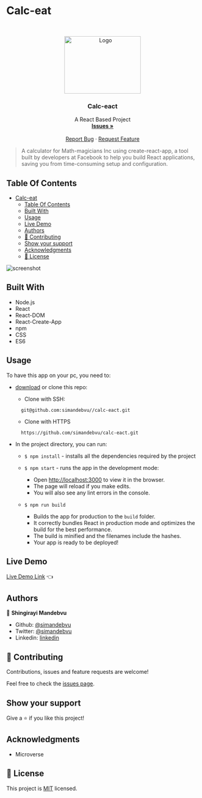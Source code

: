 # Calc-eat

<br />
<p align="center">
  <a href="https://github.com/simandebvu/calc-eact/">
    <img src="./public/logo192.png" alt="Logo" width="200" height="150">
  </a>

  <h3 align="center">Calc-eact</h3>

  <p align="center">
    A React Based Project
    <br />
    <a href="https://github.com/simandebvu/calc-eact/issues/"><strong>Issues »</strong></a>
    <br />
    <br />
    <a href="https://github.com/simandebvu/calc-eact/issues/">Report Bug</a>
    ·
    <a href="https://github.com/simandebvu/calc-eact/">Request Feature</a>
  </p>
</p>

> A calculator for Math-magicians Inc using create-react-app, a tool built by developers at Facebook to help you build React applications, saving you from time-consuming setup and configuration.

## Table Of Contents

- [Calc-eat](#calc-eat)
  - [Table Of Contents](#table-of-contents)
  - [Built With](#built-with)
  - [Usage](#usage)
  - [Live Demo](#live-demo)
  - [Authors](#authors)
  - [🤝 Contributing](#-contributing)
  - [Show your support](#show-your-support)
  - [Acknowledgments](#acknowledgments)
  - [📝 License](#-license)

![screenshot](./public/app-screenshot.gif)

## Built With

- Node.js
- React
- React-DOM
- React-Create-App
- npm
- CSS
- ES6
  
## Usage

To have this app on your pc, you need to:
* [download](https://github.com/simandebvu/calc-eact/archive/development.zip) or clone this repo:
  - Clone with SSH:
  ```
    git@github.com:simandebvu//calc-eact.git
  ```
  - Clone with HTTPS
  ```
    https://github.com/simandebvu/calc-eact.git
  ```

* In the project directory, you can run:

  - `$ npm install` - installs all the dependencies required by the project

  - `$ npm start` - runs the app in the development mode:
    - Open [http://localhost:3000](http://localhost:3000) to view it in the browser.
    - The page will reload if you make edits.
    - You will also see any lint errors in the console.

  - `$ npm run build`
    - Builds the app for production to the `build` folder.
    - It correctly bundles React in production mode and optimizes the build for the best performance.
    - The build is minified and the filenames include the hashes.
    - Your app is ready to be deployed!
 
## Live Demo 

[Live Demo Link](#) :point_left:


## Authors

👤 **Shingirayi Mandebvu**

- Github: [@simandebvu](https://github.com/simandebvu)
- Twitter: [@simandebvu](https://twitter.com/simandebvu)
- Linkedin: [linkedin](https://linkedin.com/in/simandebvu)

## 🤝 Contributing

Contributions, issues and feature requests are welcome!

Feel free to check the [issues page](issues/).

## Show your support

Give a ⭐️ if you like this project!

## Acknowledgments

- Microverse

## 📝 License

This project is [MIT](lic.url) licensed.
